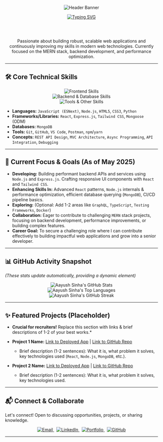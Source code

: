 <p align="center">
  <img src="https://capsule-render.vercel.app/api?type=waving&color=gradient&height=180&section=header&text=Aayush%20Sinha&fontSize=80&fontAlignY=40&animation=fadeIn&fontColor=ffffff" alt="Header Banner"/>
  </p>

<div align="center">
  <a href="https://git.io/typing-svg">
    <img src="https://readme-typing-svg.demolab.com?font=Fira+Code&weight=600&size=25&pause=1000&color=20BEFF&center=true&vCenter=true&width=450&lines=MERN+Stack+Developer;Backend+Engineer;Lifelong+Learner;Tech+Enthusiast" alt="Typing SVG">
    </a>

  <br><br> <p>
    Passionate about building robust, scalable web applications and continuously improving my skills in modern web technologies. Currently focused on the MERN stack, backend development, and performance optimization.
  </p>
</div>

---

## 🛠️ Core Technical Skills

<p align="center">
  <img src="https://skillicons.dev/icons?i=html,css,js,react,tailwind&perline=5" alt="Frontend Skills"/><br>
  <img src="https://skillicons.dev/icons?i=nodejs,express,mongodb&perline=3" alt="Backend & Database Skills"/><br>
  <img src="https://skillicons.dev/icons?i=git,github,vscode,postman,python&perline=5" alt="Tools & Other Skills"/>
</p>

* **Languages:** `JavaScript (ESNext)`, `Node.js`, `HTML5`, `CSS3`, `Python`
* **Frameworks/Libraries:** `React`, `Express.js`, `Tailwind CSS`, `Mongoose` (ODM)
* **Databases:** `MongoDB`
* **Tools:** `Git`, `GitHub`, `VS Code`, `Postman`, `npm`/`yarn`
* **Concepts:** `REST API Design`, `MVC Architecture`, `Async Programming`, `API Integration`, `Debugging`

---

## 🎯 Current Focus & Goals (As of May 2025)

* **Developing:** Building performant backend APIs and services using `Node.js` and `Express.js`. Crafting responsive UI components with `React` and `Tailwind CSS`.
* **Enhancing Skills In:** Advanced `React` patterns, `Node.js` internals & performance optimization, efficient database querying (`MongoDB`), CI/CD pipeline basics.
* **Exploring:** (Optional: Add 1-2 areas like `GraphQL`, `TypeScript`, `Testing Frameworks`, `Docker`)
* **Collaboration:** Eager to contribute to challenging `MERN` stack projects, focusing on backend development, performance improvements, or building complex features.
* **Career Goal:** To secure a challenging role where I can contribute effectively to building impactful web applications and grow into a senior developer.

---

## 📊 GitHub Activity Snapshot

*(These stats update automatically, providing a dynamic element)*
<p align="center">
  <img src="https://github-readme-stats.vercel.app/api?username=Aayushsinha09&theme=buefy&hide_border=false&include_all_commits=true&count_private=false&show_icons=true&line_height=21" alt="Aayush Sinha's GitHub Stats"/>
  <br/>
  <img src="https://github-readme-stats.vercel.app/api/top-langs/?username=Aayushsinha09&theme=buefy&hide_border=false&layout=compact&langs_count=8" alt="Aayush Sinha's Top Languages"/>
  <br/>
  <img src="https://github-readme-streak-stats.herokuapp.com/?user=Aayushsinha09&theme=buefy&hide_border=false" alt="Aayush Sinha's GitHub Streak"/>
</p>

---

## ✨ Featured Projects (Placeholder)

* **Crucial for recruiters!** Replace this section with links & brief descriptions of 1-2 of your best works.*

* **Project 1 Name:** [Link to Deployed App](your-deploy-link) | [Link to GitHub Repo](your-repo-link)
    * Brief description (1-2 sentences): What it is, what problem it solves, key technologies used (`React`, `Node.js`, `MongoDB`, etc.).
* **Project 2 Name:** [Link to Deployed App](your-deploy-link) | [Link to GitHub Repo](your-repo-link)
    * Brief description (1-2 sentences): What it is, what problem it solves, key technologies used.

---

## 📬 Connect & Collaborate

Let's connect! Open to discussing opportunities, projects, or sharing knowledge.

<p align="center">
  <a href="mailto:sinhaaayush2001@gmail.com" target="_blank">
    <img src="https://img.shields.io/badge/Email-c71610?style=for-the-badge&logo=gmail&logoColor=white" alt="Email">
  </a>&nbsp;
  <a href="https://www.linkedin.com/in/aayush-sinha-1a1a4b1a5/" target="_blank">
    <img src="https://img.shields.io/badge/LinkedIn-0077B5?style=for-the-badge&logo=linkedin&logoColor=white" alt="LinkedIn">
  </a>&nbsp;
  <a href="https://aayushsinhaportfolio.netlify.app" target="_blank">
    <img src="https://img.shields.io/badge/Portfolio-00C896?style=for-the-badge&logo=google-chrome&logoColor=white" alt="Portfolio">
  </a>&nbsp;
  <a href="https://github.com/Aayushsinha09" target="_blank">
    <img src="https://img.shields.io/badge/GitHub-181717?style=for-the-badge&logo=github&logoColor=white" alt="GitHub">
  </a>
</p>

---
